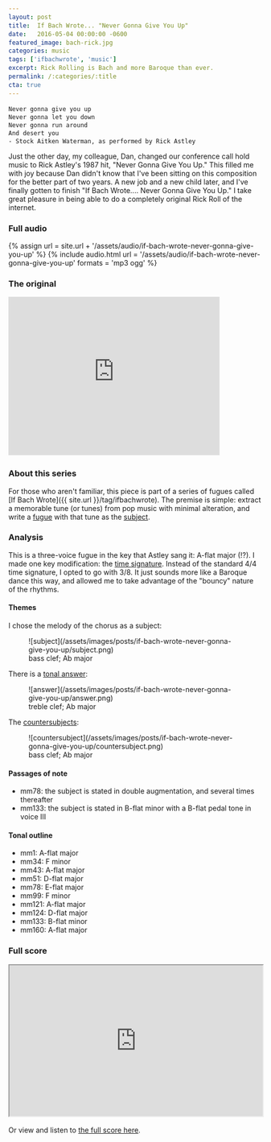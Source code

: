 ```yaml
---
layout: post
title:  If Bach Wrote... "Never Gonna Give You Up"
date:   2016-05-04 00:00:00 -0600
featured_image: bach-rick.jpg
categories: music
tags: ['ifbachwrote', 'music']
excerpt: Rick Rolling is Bach and more Baroque than ever.
permalink: /:categories/:title
cta: true
---
```


```
Never gonna give you up
Never gonna let you down
Never gonna run around
And desert you
- Stock Aitken Waterman, as performed by Rick Astley
```

Just the other day, my colleague, Dan, changed our conference call hold music to Rick Astley's 1987 hit, "Never Gonna Give You Up."  This filled me with joy because Dan didn't know that I've been sitting on this composition for the better part of two years.  A new job and a new child later, and I've finally gotten to finish "If Bach Wrote.... Never Gonna Give You Up."  I take great pleasure in being able to do a completely original Rick Roll of the internet.

### Full audio
{% assign url = site.url + '/assets/audio/if-bach-wrote-never-gonna-give-you-up' %}
{% include audio.html url = '/assets/audio/if-bach-wrote-never-gonna-give-you-up' formats = 'mp3 ogg' %}

### The original
<iframe width="420" height="315" src="https://www.youtube.com/embed/dQw4w9WgXcQ" frameborder="0" allowfullscreen></iframe>

### About this series
For those who aren't familiar, this piece is part of a series of fugues called [If Bach Wrote]({{ site.url }}/tag/ifbachwrote).  The premise is simple: extract a memorable tune (or tunes) from pop music with minimal alteration, and write a [fugue](http://en.wikipedia.org/wiki/Fugue) with that tune as the [subject](http://jan.ucc.nau.edu/tas3/fugueanatomy.html).

### Analysis
This is a three-voice fugue in the key that Astley sang it: A-flat major (!?).  I made one key modification: the [time signature](https://en.wikipedia.org/wiki/Time_signature).  Instead of the standard 4/4 time signature, I opted to go with 3/8.  It just sounds more like a Baroque dance this way, and allowed me to take advantage of the "bouncy" nature of the rhythms.

#### Themes
I chose the melody of the chorus as a subject:
<figure class="music">
  ![subject](/assets/images/posts/if-bach-wrote-never-gonna-give-you-up/subject.png)
  <figcaption>bass clef; Ab major</figcaption>
</figure>

There is a [tonal answer](http://en.wikipedia.org/wiki/Fugue#The_exposition):
<figure class="music">
  ![answer](/assets/images/posts/if-bach-wrote-never-gonna-give-you-up/answer.png)
  <figcaption>treble clef; Ab major</figcaption>
</figure>

The [countersubjects](http://en.wikipedia.org/wiki/Fugue#The_exposition):
<figure class="music">
  ![countersubject](/assets/images/posts/if-bach-wrote-never-gonna-give-you-up/countersubject.png)
  <figcaption>bass clef; Ab major</figcaption>
</figure>

#### Passages of note
- mm78: the subject is stated in double augmentation, and several times thereafter
- mm133: the subject is stated in B-flat minor with a B-flat pedal tone in voice III

#### Tonal outline
- mm1: A-flat major
- mm34: F minor
- mm43: A-flat major
- mm51: D-flat major
- mm78: E-flat major
- mm99: F minor
- mm121: A-flat major
- mm124: D-flat major
- mm133: B-flat minor
- mm160: A-flat major

### Full score
<iframe style="height: 300px; width: 100%;" src="https://www.noteflight.com/embed/52a4b121e0aaebe232780b5584ceaa3ac085c460?scale=1&app=html5"></iframe>

Or view and listen to [the full score here](https://www.noteflight.com/scores/view/52a4b121e0aaebe232780b5584ceaa3ac085c460).
